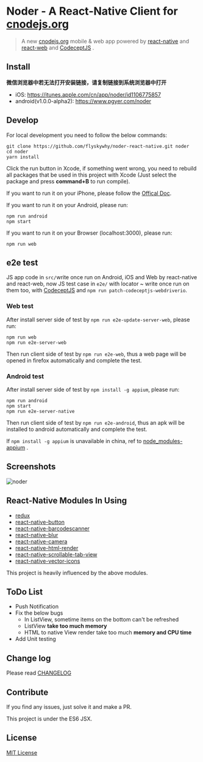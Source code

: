 # Noder - A React-Native Client for [cnodejs.org](http://cnodejs.org)

> A new [cnodejs.org](http://cnodejs.org) mobile & web app powered by [react-native](http://facebook.github.io/react-native/) and [react-web](https://github.com/flyskywhy/react-web) and [CodeceptJS](https://github.com/Codeception/CodeceptJS) .


## Install

**微信浏览器中若无法打开安装链接，请复制链接到系统浏览器中打开**

* iOS: https://itunes.apple.com/cn/app/noder/id1106775857
* android(v1.0.0-alpha2): https://www.pgyer.com/noder

## Develop

For local development you need to follow the below commands:

```
git clone https://github.com/flyskywhy/noder-react-native.git noder
cd noder
yarn install
```


Click the run button in Xcode, if something went wrong, you need to rebuild all packages that be used in this project with Xcode (Just select the package and press **command+B** to run compile).

If you want to run it on your iPhone, please follow the [Offical Doc](http://facebook.github.io/react-native/docs/runningondevice.html#content).

If you want to run it on your Android, please run:
```
npm run android
npm start
```

If you want to run it on your Browser (localhost:3000), please run:
```
npm run web
```


## e2e test
JS app code in `src/`write once run on Android, iOS and Web by react-native and react-web, now JS test case in `e2e/` with locator ~ write once run on them too, with [CodeceptJS](https://github.com/Codeception/CodeceptJS) and `npm run patch-codeceptjs-webdriverio`.
### Web test
After install server side of test by `npm run e2e-update-server-web`, please run:
```
npm run web
npm run e2e-server-web
```
Then run client side of test by `npm run e2e-web`, thus a web page will be opened in firefox automatically and complete the test.

### Android test
After install server side of test by `npm install -g appium`, please run:
```
npm run android
npm start
npm run e2e-server-native
```
Then run client side of test by `npm run e2e-android`, thus an apk will be installed to android automatically and complete the test.

If `npm install -g appium` is unavailable in china, ref to [node_modules-appium](https://github.com/flyskywhy/node_modules-appium) .


## Screenshots

![noder](http://7lrzfj.com1.z0.glb.clouddn.com/soliurynoder-v1.0.0.gif)


## React-Native Modules In Using

* [redux](https://github.com/gaearon/redux)
* [react-native-button](https://github.com/ide/react-native-button)
* [react-native-barcodescanner](https://github.com/ideacreation/react-native-barcodescanner)
* [react-native-blur](https://github.com/react-native-fellowship/react-native-blur)
* [react-native-camera](https://github.com/lwansbrough/react-native-camera)
* [react-native-html-render](https://github.com/soliury/react-native-html-render)
* [react-native-scrollable-tab-view](https://github.com/brentvatne/react-native-scrollable-tab-view)
* [react-native-vector-icons](https://github.com/oblador/react-native-vector-icons)

This project is heavily influenced by the above modules.

## ToDo List

* Push Notification
* Fix the below bugs
  * In ListView, sometime items on the bottom can't be refreshed
  * ListView **take too much memory**
  * HTML to native View render take too much **memory and CPU time**
* Add Unit testing

## Change log

Please read [CHANGELOG](https://github.com/soliury/noder-react-native/releases)

## Contribute

If you find any issues, just solve it and make a PR.

This project is under the ES6 JSX.

## License

[MIT License](http://en.wikipedia.org/wiki/MIT_License)
